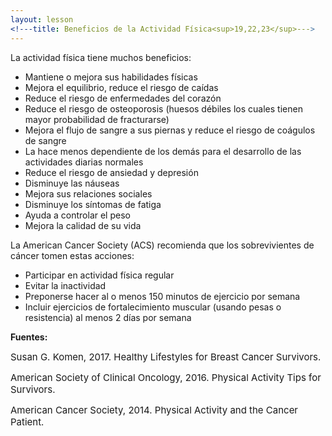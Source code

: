 ```yaml
---
layout: lesson
<!---title: Beneficios de la Actividad Física<sup>19,22,23</sup>--->
---
```


La actividad física tiene muchos beneficios:

* Mantiene o mejora sus habilidades físicas
* Mejora el equilibrio, reduce el riesgo de caídas
* Reduce el riesgo de enfermedades del corazón 
* Reduce el riesgo de osteoporosis (huesos débiles los cuales tienen mayor probabilidad de fracturarse)
* Mejora el flujo de sangre a sus piernas y reduce el riesgo de coágulos de sangre
* La hace menos dependiente de los demás para el desarrollo de las actividades diarias normales
* Reduce el riesgo de ansiedad y depresión
* Disminuye las náuseas
* Mejora sus relaciones sociales
* Disminuye los síntomas de fatiga
* Ayuda a controlar el peso
* Mejora la calidad de su vida

La American Cancer Society (ACS) recomienda que los sobrevivientes de cáncer tomen estas acciones:

* Participar en actividad física regular
* Evitar la inactividad
* Preponerse hacer al o menos 150 minutos de ejercicio por semana
* Incluir ejercicios de fortalecimiento muscular (usando pesas o resistencia) al menos 2 días por semana

**Fuentes:**

<span style="font-size:15px;">Susan G. Komen, 2017. Healthy Lifestyles for Breast Cancer Survivors.</span>

<span style="font-size:15px;">American Society of Clinical Oncology, 2016. Physical Activity Tips for Survivors.</span>

<span style="font-size:15px;">American Cancer Society, 2014. Physical Activity and the Cancer Patient.</span>
